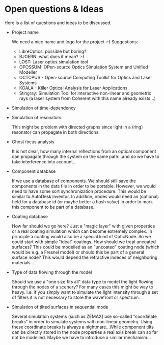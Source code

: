 # Open questions & Ideas

Here is a list of questions and ideas to be discussed.

- Project name

  We need a nice name and logo for the project :-) Suggestions:
    - LibreOptics: possible but boring?
    - BJOERN: what does it mean? :-)
    - LOST: Laser optics simulation tool
    - OPOSSUM: OPen-source Optics Simulation System and Unified Modeller
    - OCTOPUS - Open-source Computing Toolkit for Optics and Laser Systems
    - KOALA - Killer Optical Analysis for Laser Applications
    - Stingray: Simulation Tool for interactive non-linear and geometric rays (a laser system from Coherent with this name already exists...)
   
- Simulation of time-dependency

- Simulation of resonators

  This might be problem with directed graphs since light in a (ring) resonator can propagate in both directions.

- Ghost focus analysis

  It is not clear, how many internal reflections from an optical component can propagate through the system on the same path...and do we have to take interference into account...

- Component database

  If we use a database of components. We should still save the components in the data file in order to be portable. However, we would need to have some sort synchronization procedure. This would be similar to AutoDesk Inventor. In addition, nodes would need an (optional) field for a database id (or maybe better a hash value) in order to mark this component to be part of a database.

- Coating database

  How far should we go here? Just a "magic layer" with given properties or a real coating simulation which can become extremely complex. In principle a coating would also be a special kind of OpticNode. So we could start with simple "ideal" coatings. How should we treat uncoated surfaces? This could be modelled as an "uncoated" coating node (which would be e.g. a Fresnel model) or should this be part of a general surface node? This would depend the refractive indeces of neighboring materials...

- Type of data flowing through the model

  Should we use a "one size fits all" data type to model the light flowing through the nodes of a scenery? For many cases this might be way to heavy. I.e. if you simply want to simulate the light intensity through a set of filters it is not necessary to store the wavefront or spectrum.

- Simulation of tilted surfaces in sequential mode

  Several simulation systems (such as ZEMAX) use so-called "coordinate breaks" in order to simulate systems with non-linear geometry. Using these coordinate breaks is always a nightmare...While component tilts can be directly stored in the node properties a real axis break can so far not be modelled. Maybe we have to introduce a similar mechanism...